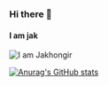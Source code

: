 ### Hi there 👋

#### I am jak
![I am Jakhongir](https://arturssmirnovs.github.io/github-profile-readme-generator/images/banner.png)
 


[![Anurag's GitHub stats](https://github-readme-stats.vercel.app/api?username=Jakhongir222)](https://github.com/jakhongir222/github-readme-stats)




